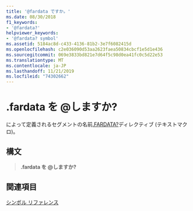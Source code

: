 ```yaml
---
title: '@fardata ですか。'
ms.date: 08/30/2018
f1_keywords:
- '@fardata?'
helpviewer_keywords:
- '@fardata? symbol'
ms.assetid: 5184ac8d-c433-4136-81b2-3e7f6082415d
ms.openlocfilehash: c2e036090d53aa2623faea50834cbcf1e5d1e436
ms.sourcegitcommit: 069e3833bd821e7d64f5c98d0ea41fc0c5d22e53
ms.translationtype: MT
ms.contentlocale: ja-JP
ms.lasthandoff: 11/21/2019
ms.locfileid: "74302662"
---
```

# <a name="fardata"></a>.fardata を \@しますか?

によって定義されるセグメントの名前[.FARDATA?](../../assembler/masm/dot-fardata-q.md)ディレクティブ (テキストマクロ)。

## <a name="syntax"></a>構文

> **.fardata を \@しますか?**

## <a name="see-also"></a>関連項目

[シンボル リファレンス](../../assembler/masm/symbols-reference.md)
